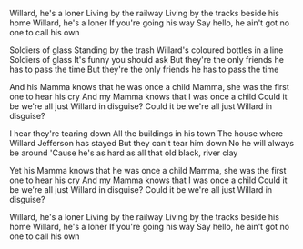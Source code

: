 Willard, he's a loner
Living by the railway
Living by the tracks beside his home
Willard, he's a loner
If you're going his way
Say hello, he ain't got no one to call his own

Soldiers of glass
Standing by the trash
Willard's coloured bottles in a line
Soldiers of glass
It's funny you should ask
But they're the only friends he has to pass the time
But they're the only friends he has to pass the time

And his Mamma knows that he was once a child
Mamma, she was the first one to hear his cry
And my Mamma knows that I was once a child
Could it be we're all just Willard in disguise?
Could it be we're all just Willard in disguise?

I hear they're tearing down
All the buildings in his town
The house where Willard Jefferson has stayed
But they can't tear him down
No he will always be around
'Cause he's as hard as all that old black, river clay

Yet his Mamma knows that he was once a child
Mamma, she was the first one to hear his cry
And my Mamma knows that I was once a child
Could it be we're all just Willard in disguise?
Could it be we're all just Willard in disguise?

Willard, he's a loner
Living by the railway
Living by the tracks beside his home
Willard, he's a loner
If you're going his way
Say hello, he ain't got no one to call his own
